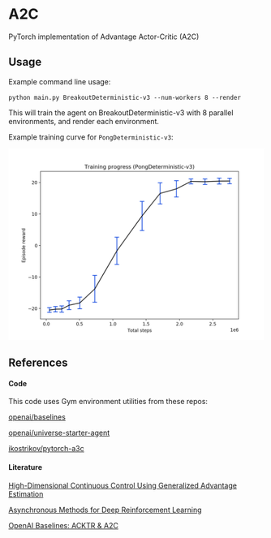 # A2C
PyTorch implementation of Advantage Actor-Critic (A2C)

## Usage

Example command line usage:
````
python main.py BreakoutDeterministic-v3 --num-workers 8 --render
````
This will train the agent on BreakoutDeterministic-v3 with 8 parallel environments, and render each environment.

Example training curve for `PongDeterministic-v3`:

![Training curve](./ep_reward.png)

## References

#### Code

This code uses Gym environment utilities from these repos:

[openai/baselines](https://github.com/openai/baselines)

[openai/universe-starter-agent](https://github.com/openai/universe-starter-agent)

[ikostrikov/pytorch-a3c](https://github.com/ikostrikov/pytorch-a3c)

#### Literature

[High-Dimensional Continuous Control Using Generalized Advantage Estimation](https://arxiv.org/abs/1506.02438)

[Asynchronous Methods for Deep Reinforcement Learning](https://arxiv.org/abs/1602.01783)

[OpenAI Baselines: ACKTR & A2C](https://blog.openai.com/baselines-acktr-a2c/)
